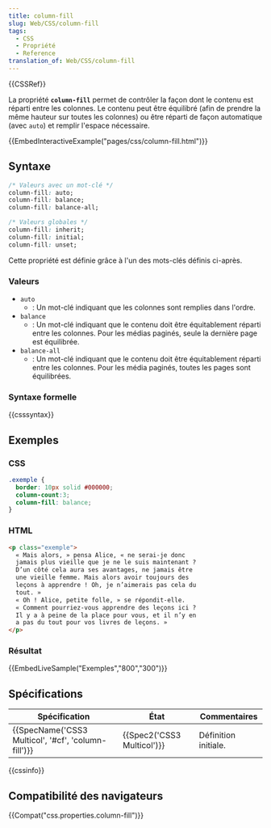 ```yaml
---
title: column-fill
slug: Web/CSS/column-fill
tags:
  - CSS
  - Propriété
  - Reference
translation_of: Web/CSS/column-fill
---
```


{{CSSRef}}

La propriété **`column-fill`** permet de contrôler la façon dont le contenu est réparti entre les colonnes. Le contenu peut être équilibré (afin de prendre la même hauteur sur toutes les colonnes) ou être réparti de façon automatique (avec `auto`) et remplir l'espace nécessaire.

{{EmbedInteractiveExample("pages/css/column-fill.html")}}

## Syntaxe

```css
/* Valeurs avec un mot-clé */
column-fill: auto;
column-fill: balance;
column-fill: balance-all;

/* Valeurs globales */
column-fill: inherit;
column-fill: initial;
column-fill: unset;
```

Cette propriété est définie grâce à l'un des mots-clés définis ci-après.

### Valeurs

- `auto`
  - : Un mot-clé indiquant que les colonnes sont remplies dans l'ordre.
- `balance`
  - : Un mot-clé indiquant que le contenu doit être équitablement réparti entre les colonnes. Pour les médias paginés, seule la dernière page est équilibrée.
- `balance-all`
  - : Un mot-clé indiquant que le contenu doit être équitablement réparti entre les colonnes. Pour les média paginés, toutes les pages sont équilibrées.

### Syntaxe formelle

{{csssyntax}}

## Exemples

### CSS

```css
.exemple {
  border: 10px solid #000000;
  column-count:3;
  column-fill: balance;
}
```

### HTML

```html
<p class="exemple">
  « Mais alors, » pensa Alice, « ne serai-je donc
  jamais plus vieille que je ne le suis maintenant ?
  D’un côté cela aura ses avantages, ne jamais être
  une vieille femme. Mais alors avoir toujours des
  leçons à apprendre ! Oh, je n’aimerais pas cela du
  tout. »
  « Oh ! Alice, petite folle, » se répondit-elle.
  « Comment pourriez-vous apprendre des leçons ici ?
  Il y a à peine de la place pour vous, et il n’y en
  a pas du tout pour vos livres de leçons. »
</p>
```

### Résultat

{{EmbedLiveSample("Exemples","800","300")}}

## Spécifications

| Spécification                                                        | État                                 | Commentaires         |
| -------------------------------------------------------------------- | ------------------------------------ | -------------------- |
| {{SpecName('CSS3 Multicol', '#cf', 'column-fill')}} | {{Spec2('CSS3 Multicol')}} | Définition initiale. |

{{cssinfo}}

## Compatibilité des navigateurs

{{Compat("css.properties.column-fill")}}

